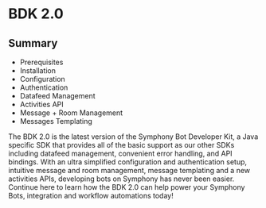 # BDK 2.0

## Summary

* Prerequisites
* Installation
* Configuration
* Authentication
* Datafeed Management
* Activities API
* Message + Room Management
* Messages Templating

The BDK 2.0 is the latest version of the Symphony Bot Developer Kit, a Java specific SDK that provides all of the basic support as our other SDKs including datafeed management, convenient error handling, and API bindings. With an ultra simplified configuration and authentication setup, intuitive message and room management, message templating and a new activities APIs, developing bots on Symphony has never been easier. Continue here to learn how the BDK 2.0 can help power your Symphony Bots, integration and workflow automations today!

